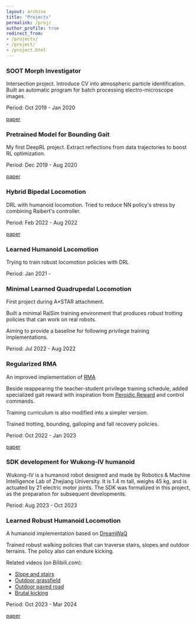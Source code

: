 ```yaml
---
layout: archive
title: "Projects"
permalink: /proj/
author_profile: true
redirect_from:
- /projects/
- /project/
- /project.html
---
```



### SOOT Morph Investigator

Intersection project. Introduce CV into atmospheric particle identification. Built an automatic program for batch processing electro-microscope images.

Period: Oct 2019 - Jan 2020

[paper](https://agupubs.onlinelibrary.wiley.com/doi/10.1029/2021JD036055)

### Pretrained Model for Bounding Gait

My first DeepRL project. Extract reflections from data trajectories to boost RL optimization.

Period: Dec 2019 - Aug 2020

[paper](https://ietresearch.onlinelibrary.wiley.com/doi/10.1049/csy2.12062)


### Hybrid Bipedal Locomotion

DRL with humanoid locomotion. Tried to reduce NN policy's stress by combining Raibert's controller.

Period: Feb 2022 - Aug 2022

[paper](https://www.mdpi.com/2072-666X/13/10/1688)


### Learned Humanoid Locomotion

Trying to train robust locomotion policies with DRL

Period: Jan 2021 - 


### Minimal Learned Quadrupedal Locomotion

First project during A*STAR attachment.

Built a minimal RaiSim training environment that produces robust trotting policies that can work on real robots.

Aiming to provide a baseline for following privilege training implementations.

Period: Jul 2022 - Aug 2022

### Regularized RMA

An improved implementation of [RMA](https://www.mdpi.com/2072-666X/13/10/1688)

Beside reappearing the teacher-student privilege training schedule, added specialized gait reward with inspiration from [Peroidic Reward]() and control commands.

Training curriculum is also modified into a simpler version.

Trained trotting, bounding, galloping and fall recovery policies.

Period: Oct 2022 - Jan 2023

[paper](https://ieeexplore.ieee.org/document/10375167)

### SDK development for Wukong-IV humanoid

Wukong-IV is a  humanoid robot designed and made by Robotics & Machine Intelligence Lab of Zhejiang University.
It is 1.4 m tall, weighs 45 kg, and is actuated by 21 electric motor joints.
The SDK was formalized in this project, as the preparation for subsequent developments.

Period: Aug 2023 - Oct 2023

### Learned Robust Humanoid Locomotion

A humanoid implementation based on [DreamWaQ](https://arxiv.org/abs/2301.10602)

Trained robust walking policies that can traverse stairs, slopes and outdoor terrains.
The policy also can endure kicking.

Related videos (on Bilibili.com):
- [Slope and stairs](https://www.bilibili.com/video/BV1Wy421Y7sz)
- [Outdoor grassfield](https://www.bilibili.com/video/BV1JD421W7Xg)
- [Outdoor paved road](https://www.bilibili.com/video/BV1XZ421U7Wo)
- [Brutal kicking](https://www.bilibili.com/video/BV1EK421Y7UG)

Period: Oct 2023 - Mar 2024

[paper](https://arxiv.org/abs/2403.05868)